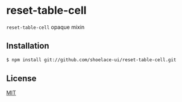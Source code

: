# reset-table-cell
```reset-table-cell``` opaque mixin

## Installation
```sh
$ npm install git://github.com/shoelace-ui/reset-table-cell.git
```

## License

[MIT]('./LICENSE')
